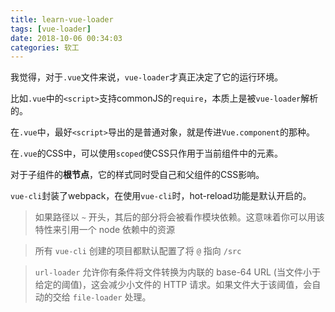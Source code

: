 ```yaml
---
title: learn-vue-loader
tags: [vue-loader]
date: 2018-10-06 00:34:03
categories: 软工
---
```


我觉得，对于`.vue`文件来说，`vue-loader`才真正决定了它的运行环境。

比如`.vue`中的`<script>`支持commonJS的`require`，本质上是被`vue-loader`解析的。

在`.vue`中，最好`<script>`导出的是普通对象，就是传进`Vue.component`的那种。

在`.vue`的CSS中，可以使用`scoped`使CSS只作用于当前组件中的元素。

对于子组件的**根节点**，它的样式同时受自己和父组件的CSS影响。

`vue-cli`封装了webpack，在使用`vue-cli`时，hot-reload功能是默认开启的。

> 如果路径以 `~` 开头，其后的部分将会被看作模块依赖。这意味着你可以用该特性来引用一个 node 依赖中的资源

> 所有 `vue-cli` 创建的项目都默认配置了将 `@` 指向 `/src`

> `url-loader` 允许你有条件将文件转换为内联的 base-64 URL (当文件小于给定的阈值)，这会减少小文件的 HTTP 请求。如果文件大于该阈值，会自动的交给 `file-loader` 处理。

